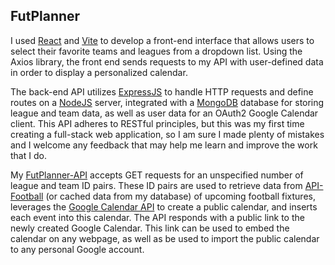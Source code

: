 ## FutPlanner

I used [React](https://react.dev/) and [Vite](https://vitejs.dev/) to develop a front-end interface that allows users to select their favorite teams and leagues from a dropdown list. Using the Axios library, the front end sends requests to my API with user-defined data in order to display a personalized calendar.

The back-end API utilizes [ExpressJS](https://expressjs.com/) to handle HTTP requests and define routes on a [NodeJS](https://nodejs.org/) server, integrated with a [MongoDB](https://www.mongodb.com/) database for storing league and team data, as well as user data for an OAuth2 Google Calendar client. This API adheres to RESTful principles, but this was my first time creating a full-stack web application, so I am sure I made plenty of mistakes and I welcome any feedback that may help me learn and improve the work that I do.

My [FutPlanner-API](https://www.github.com/aguizaro/futplanner-api) accepts GET requests for an unspecified number of league and team ID pairs. These ID pairs are used to retrieve data from [API-Football](https://www.api-football.com/) (or cached data from my database) of upcoming football fixtures, leverages the [Google Calendar API](https://developers.google.com/calendar/api/guides/overview) to create a public calendar, and inserts each event into this calendar. The API responds with a public link to the newly created Google Calendar. This link can be used to embed the calendar on any webpage, as well as be used to import the public calendar to any personal Google account.
